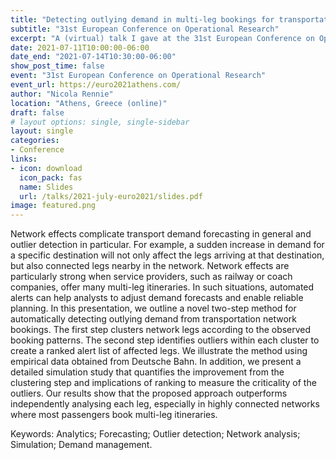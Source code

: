 ```yaml
---
title: "Detecting outlying demand in multi-leg bookings for transportation networks"
subtitle: "31st European Conference on Operational Research"
excerpt: "A (virtual) talk I gave at the 31st European Conference on Operational Research (EURO) at University of West Attica, Greece."
date: 2021-07-11T10:00:00-06:00
date_end: "2021-07-14T10:30:00-06:00"
show_post_time: false
event: "31st European Conference on Operational Research"
event_url: https://euro2021athens.com/
author: "Nicola Rennie"
location: "Athens, Greece (online)"
draft: false
# layout options: single, single-sidebar
layout: single
categories:
- Conference
links:
- icon: download
  icon_pack: fas
  name: Slides
  url: /talks/2021-july-euro2021/slides.pdf
image: featured.png
---
```


Network effects complicate transport demand forecasting in general and outlier detection in particular. For example, a sudden increase in demand for a specific destination will not only affect the legs arriving at that destination, but also connected legs nearby in the network. Network effects are particularly strong when service providers, such as railway or coach companies, offer many multi-leg itineraries. In such situations, automated alerts can help analysts to adjust demand forecasts and enable reliable planning. 
In this presentation, we outline a novel two-step method for automatically detecting outlying demand from transportation network bookings. The first step clusters network legs according to the observed booking patterns. The second step identifies outliers within each cluster to create a ranked alert list of affected legs. We illustrate the method using empirical data obtained from Deutsche Bahn. In addition, we present a detailed simulation study that quantifies the improvement from the clustering step and implications of ranking to measure the criticality of the outliers. Our results show that the proposed approach outperforms independently analysing each leg, especially in highly connected networks where most passengers book multi-leg itineraries. 

Keywords: Analytics; Forecasting; Outlier detection; Network analysis; Simulation; Demand management. 

